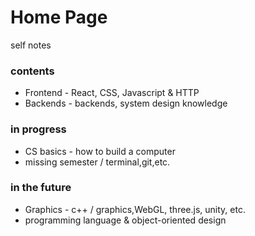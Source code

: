 # Home Page
self notes
### contents
- Frontend - React, CSS, Javascript & HTTP
- Backends - backends, system design knowledge

### in progress
- CS basics - how to build a computer
- missing semester / terminal,git,etc.

### in the future
-  Graphics - c++ / graphics,WebGL, three.js, unity, etc.
-  programming language & object-oriented design
